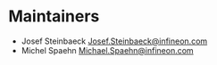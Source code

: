<!--
SPDX-FileCopyrightText: Copyright (c) 2024 Infineon Technologies AG
SPDX-License-Identifier: CC-BY-4.0
-->

# Maintainers

- Josef Steinbaeck <Josef.Steinbaeck@infineon.com>
- Michel Spaehn <Michael.Spaehn@infineon.com>
